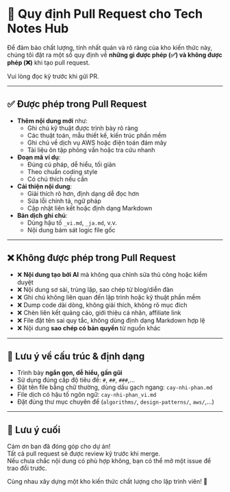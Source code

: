 # 📏 Quy định Pull Request cho Tech Notes Hub

Để đảm bảo chất lượng, tính nhất quán và rõ ràng của kho kiến thức này, chúng tôi đặt ra một số quy định về **những gì được phép (✅) và không được phép (❌)** khi tạo pull request.

Vui lòng đọc kỹ trước khi gửi PR.

---

## ✅ Được phép trong Pull Request

- **Thêm nội dung mới** như:
  - Ghi chú kỹ thuật được trình bày rõ ràng
  - Các thuật toán, mẫu thiết kế, kiến trúc phần mềm
  - Ghi chú về dịch vụ AWS hoặc điện toán đám mây
  - Tài liệu ôn tập phỏng vấn hoặc tra cứu nhanh
- **Đoạn mã ví dụ**:
  - Đúng cú pháp, dễ hiểu, tối giản
  - Theo chuẩn coding style
  - Có chú thích nếu cần
- **Cải thiện nội dung**:
  - Giải thích rõ hơn, định dạng dễ đọc hơn
  - Sửa lỗi chính tả, ngữ pháp
  - Cập nhật liên kết hoặc định dạng Markdown
- **Bản dịch ghi chú**:
  - Dùng hậu tố `_vi.md`, `_ja.md`, v.v.
  - Nội dung bám sát logic file gốc

---

## ❌ Không được phép trong Pull Request

- ❌ **Nội dung tạo bởi AI** mà không qua chỉnh sửa thủ công hoặc kiểm duyệt
- ❌ Nội dung sơ sài, trùng lặp, sao chép từ blog/diễn đàn
- ❌ Ghi chú không liên quan đến lập trình hoặc kỹ thuật phần mềm
- ❌ Dump code dài dòng, không giải thích, không rõ mục đích
- ❌ Chèn liên kết quảng cáo, giới thiệu cá nhân, affiliate link
- ❌ File đặt tên sai quy tắc, không dùng định dạng Markdown hợp lệ
- ❌ Nội dung **sao chép có bản quyền** từ nguồn khác

---

## 🔖 Lưu ý về cấu trúc & định dạng

- Trình bày **ngắn gọn, dễ hiểu, gần gũi**
- Sử dụng đúng cấp độ tiêu đề: `#`, `##`, `###`,...
- Đặt tên file bằng chữ thường, dùng dấu gạch ngang: `cay-nhi-phan.md`
- File dịch có hậu tố ngôn ngữ: `cay-nhi-phan_vi.md`
- Đặt đúng thư mục chuyên đề (`algorithms/`, `design-patterns/`, `aws/`,...)

---

## 📢 Lưu ý cuối

Cảm ơn bạn đã đóng góp cho dự án!  
Tất cả pull request sẽ được review kỹ trước khi merge.  
Nếu chưa chắc nội dung có phù hợp không, bạn có thể mở một issue để trao đổi trước.

Cùng nhau xây dựng một kho kiến thức chất lượng cho lập trình viên! 🚀

